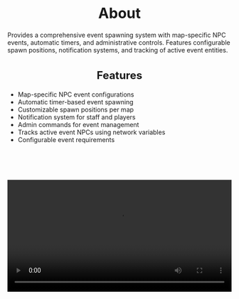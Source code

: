 <h1 style="text-align:center; font-size:2rem; font-weight:bold;">About</h1>

Provides a comprehensive event spawning system with map-specific NPC events, automatic timers, and administrative controls. Features configurable spawn positions, notification systems, and tracking of active event entities.

<h2 style="text-align:center; font-size:1.5rem; font-weight:bold;">Features</h2>

- Map-specific NPC event configurations
- Automatic timer-based event spawning
- Customizable spawn positions per map
- Notification system for staff and players
- Admin commands for event management
- Tracks active event NPCs using network variables
- Configurable event requirements

<br><br>

<p align="center">
  <video width="900" style="max-width:100%; margin-bottom: 40px; margin-top: 20px;" controls>
    <source src="https://bleonheart.github.io/assets/AutomaticEvents.mp4" type="video/mp4">
    Your browser does not support the video tag.
  </video>
</p>

<br><br>


